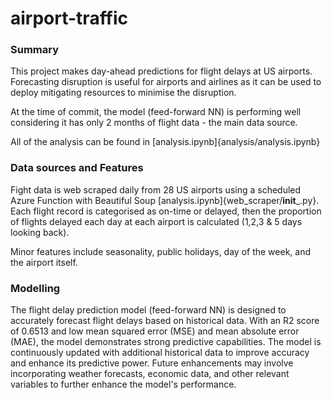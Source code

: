# airport-traffic

### Summary

This project makes day-ahead predictions for flight delays at US airports. Forecasting disruption is useful for airports and airlines as it can be used to deploy mitigating resources to minimise the disruption.

At the time of commit, the model (feed-forward NN) is performing well considering it has only 2 months of flight data - the main data source.

All of the analysis can be found in [analysis.ipynb]{analysis/analysis.ipynb}

### Data sources and Features
Fight data is web scraped daily from 28 US airports using a scheduled Azure Function with Beautiful Soup [analysis.ipynb]{web_scraper/__init___.py}. Each flight record is categorised as on-time or delayed, then the proportion of flights delayed each day at each airport is calculated (1,2,3 & 5 days looking back).

Minor features include seasonality, public holidays, day of the week, and the airport itself.

### Modelling

The flight delay prediction model (feed-forward NN) is designed to accurately forecast flight delays based on historical data. With an R2 score of 0.6513 and low mean squared error (MSE) and mean absolute error (MAE), the model demonstrates strong predictive capabilities. The model is continuously updated with additional historical data to improve accuracy and enhance its predictive power. Future enhancements may involve incorporating weather forecasts, economic data, and other relevant variables to further enhance the model's performance.
